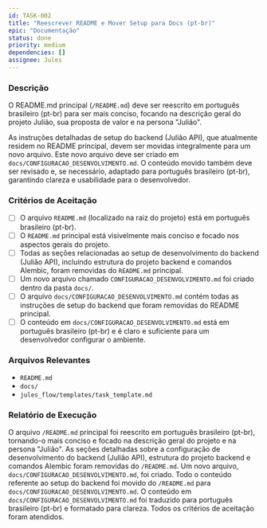 ```yaml
---
id: TASK-002
title: "Reescrever README e Mover Setup para Docs (pt-br)"
epic: "Documentação"
status: done
priority: medium
dependencies: []
assignee: Jules
---
```


### Descrição

O README.md principal (`/README.md`) deve ser reescrito em português brasileiro (pt-br) para ser mais conciso, focando na descrição geral do projeto Julião, sua proposta de valor e na persona "Julião".

As instruções detalhadas de setup do backend (Julião API), que atualmente residem no README principal, devem ser movidas integralmente para um novo arquivo. Este novo arquivo deve ser criado em `docs/CONFIGURACAO_DESENVOLVIMENTO.md`. O conteúdo movido também deve ser revisado e, se necessário, adaptado para português brasileiro (pt-br), garantindo clareza e usabilidade para o desenvolvedor.

### Critérios de Aceitação

- [ ] O arquivo `README.md` (localizado na raiz do projeto) está em português brasileiro (pt-br).
- [ ] O `README.md` principal está visivelmente mais conciso e focado nos aspectos gerais do projeto.
- [ ] Todas as seções relacionadas ao setup de desenvolvimento do backend (Julião API), incluindo estrutura do projeto backend e comandos Alembic, foram removidas do `README.md` principal.
- [ ] Um novo arquivo chamado `CONFIGURACAO_DESENVOLVIMENTO.md` foi criado dentro da pasta `docs/`.
- [ ] O arquivo `docs/CONFIGURACAO_DESENVOLVIMENTO.md` contém todas as instruções de setup do backend que foram removidas do README principal.
- [ ] O conteúdo em `docs/CONFIGURACAO_DESENVOLVIMENTO.md` está em português brasileiro (pt-br) e é claro e suficiente para um desenvolvedor configurar o ambiente.

### Arquivos Relevantes

* `README.md`
* `docs/`
* `jules_flow/templates/task_template.md`

### Relatório de Execução

O arquivo `/README.md` principal foi reescrito em português brasileiro (pt-br), tornando-o mais conciso e focado na descrição geral do projeto e na persona "Julião".
As seções detalhadas sobre a configuração de desenvolvimento do backend (Julião API), estrutura do projeto backend e comandos Alembic foram removidas do `/README.md`.
Um novo arquivo, `docs/CONFIGURACAO_DESENVOLVIMENTO.md`, foi criado.
Todo o conteúdo referente ao setup do backend foi movido do `/README.md` para `docs/CONFIGURACAO_DESENVOLVIMENTO.md`.
O conteúdo em `docs/CONFIGURACAO_DESENVOLVIMENTO.md` foi traduzido para português brasileiro (pt-br) e formatado para clareza.
Todos os critérios de aceitação foram atendidos.
```
